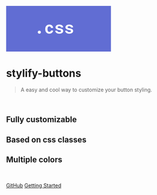 ![logo](./logo.png)

# stylify-buttons

> A easy and cool way to customize your button styling.

<br>

## Fully customizable  
## Based on css classes
## Multiple colors

<br>

[GitHub](https://github.com/TheCoderGuru/stylify-buttons/)
[Getting Started](quick-start.md)
